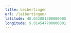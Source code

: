 ```yaml
---
title: Leibertingen
url: /leibertingen/
latitude: 48.042881300000005
longitude: 9.014547700000001
---
```

